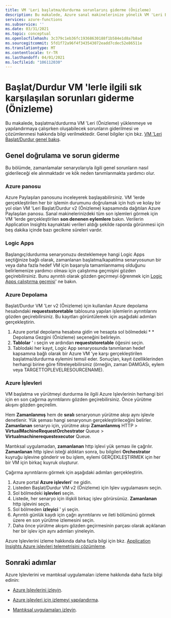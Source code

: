 ```yaml
---
title: VM 'Leri başlatma/durdurma sorunlarını giderme (Önizleme)
description: Bu makalede, Azure sanal makinelerinize yönelik VM 'Leri Başlat/Durdur (Önizleme) özelliği ile karşılaşılan sorunları gidermeye ilişkin yönergeler açıklanmaktadır.
services: azure-functions
ms.subservice: ''
ms.date: 03/31/2021
ms.topic: conceptual
ms.openlocfilehash: 3c379c1eb36fc19368630188f1b584e1d8a7b8ad
ms.sourcegitcommit: 5fd1f72a96f4f343543072eadd7cdec52e86511e
ms.translationtype: MT
ms.contentlocale: tr-TR
ms.lasthandoff: 04/01/2021
ms.locfileid: "106112030"
---
```

# <a name="troubleshoot-common-issues-with-startstop-vms-preview"></a>Başlat/Durdur VM 'lerle ilgili sık karşılaşılan sorunları giderme (Önizleme)

Bu makalede, başlatma/durdurma VM 'Leri (Önizleme) yüklenmeye ve yapılandırmaya çalışırken oluşabilecek sorunların giderilmesi ve çözümlenmesi hakkında bilgi verilmektedir. Genel bilgiler için bkz. [VM 'Leri Başlat/Durdur genel bakış](overview.md).

## <a name="general-validation-and-troubleshooting"></a>Genel doğrulama ve sorun giderme

Bu bölümde, zamanlamalar senaryolarıyla ilgili genel sorunların nasıl giderileceği ele alınmaktadır ve kök neden tanımlanmakta yardımcı olur.

### <a name="azure-dashboard"></a>Azure panosu

Azure Paylaşılan panosunu inceleyerek başlayabilirsiniz. VM 'lerde gerçekleştirilen her bir işlemin durumunu doğrulamak için hızlı ve kolay bir yol olan VM 'Leri Başlat/Durdur v2 (Önizleme) kapsamında dağıtılan Azure Paylaşılan panosu. Sanal makinelerinizdeki tüm son işlemleri görmek için VM 'lerde gerçekleştirilen **son denenen eylemlere** bakın. Verilerin Application Insights kaynaktaki verileri aldığı şekilde raporda görünmesi için beş dakika içinde bazı gecikme süreleri vardır.

### <a name="logic-apps"></a>Logic Apps

Başlangıç/durdurma senaryonuzu desteklemeye hangi Logic Apps seçtiğinize bağlı olarak, zamanlanan başlatma/kapatılma senaryosunun bir veya daha fazla hedef VM için başarıyla tamamlanmamış olduğunu belirlemenize yardımcı olması için çalıştırma geçmişini gözden geçirebilirsiniz. Bunu ayrıntılı olarak gözden geçirmeyi öğrenmek için [Logic Apps çalıştırma geçmişi](../../logic-apps/monitor-logic-apps.md#review-runs-history)' ne bakın.

### <a name="azure-storage"></a>Azure Depolama

Başlat/Durdur VM 'Ler v2 (Önizleme) için kullanılan Azure depolama hesabındaki **requestsstoretable** tablosuna yapılan işlemlerin ayrıntılarını gözden geçirebilirsiniz. Bu kayıtları görüntülemek için aşağıdaki adımları gerçekleştirin.

1. Azure portal depolama hesabına gidin ve hesapta sol bölmedeki * * Depolama Gezgini (Önizleme) seçeneğini belirleyin.
1. **Tablolar** ' ı seçin ve ardından **requeststoretable** öğesini seçin.
1. Tablodaki her kayıt, Logic App senaryosunda tanımlanan hedef kapsamına bağlı olarak bir Azure VM 'ye karşı gerçekleştirilen başlatma/durdurma eylemini temsil eder. Sonuçları, kayıt özelliklerinden herhangi birine göre filtreleyebilirsiniz (örneğin, zaman DAMGASı, eylem veya TARGETTOPLEVELRESOURCENAME).

### <a name="azure-functions"></a>Azure İşlevleri

VM başlatma ve yürütmeyi durdurma ile ilgili Azure Işlevlerinin herhangi biri için en son çağırma ayrıntılarını gözden geçirebilirsiniz. Önce yürütme akışını gözden geçirelim.

Hem **Zamanlanmış** hem de **sıralı** senaryonun yürütme akışı aynı işlevle denetlenir. Yük şeması hangi senaryonun gerçekleştirileceğini belirler. **Zamanlanan** senaryo için, yürütme akışı **Zamanlanmış** HTTP > **VirtualMachineRequestOrchestrator** Queue > **Virtualmachinerequestexecutor** Queue.

Mantıksal uygulamadan, **zamanlanan** http işlevi yük şeması ile çağrılır. **Zamanlanan** http işlevi isteği aldıktan sonra, bu bilgileri **Orchestrator** kuyruğu işlevine gönderir ve bu işlem, eylemi GERÇEKLEŞTIRMEK için her bir VM için birkaç kuyruk oluşturur.

Çağırma ayrıntılarını görmek için aşağıdaki adımları gerçekleştirin.

1. Azure portal **Azure işlevleri**' ne gidin.
1. Listeden Başlat/Durdur VM v2 (Önizleme) için Işlev uygulamasını seçin.
1. Sol bölmedeki **işlevleri** seçin.
1. Listede, her senaryo için ilişkili birkaç işlev görürsünüz. **Zamanlanan** http işlevini seçin.
1. Sol bölmeden **izleyici** ' yi seçin.
1. Ayrıntılı günlük kaydı için çağrı ayrıntılarını ve ileti bölümünü görmek üzere en son yürütme izlemesini seçin.
1. Daha önce yürütme akışını gözden geçirmesinin parçası olarak açıklanan her bir işlev için aynı adımları yineleyin.

Azure Işlevlerini izleme hakkında daha fazla bilgi için bkz. [Application Insights Azure işlevleri telemetrisini çözümleme](../../azure-functions/analyze-telemetry-data.md).

## <a name="next-steps"></a>Sonraki adımlar

Azure Işlevlerini ve mantıksal uygulamaları izleme hakkında daha fazla bilgi edinin:

* [Azure Işlevlerini izleyin](../../azure-functions/functions-monitoring.md).

* [Azure işlevleri için izlemeyi yapılandırma](../../azure-functions/configure-monitoring.md).

* [Mantıksal uygulamaları izleyin](../../logic-apps/monitor-logic-apps.md).
